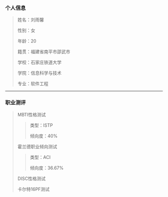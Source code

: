 ### 个人信息
> 姓名：刘雨馨
> 
> 性别：女 
> 
> 年龄：20
> 
> 籍贯：福建省南平市邵武市
> 
> 学校：石家庄铁道大学
> 
> 学院：信息科学与技术
> 
> 专业：软件工程

----
### 职业测评
> MBTI性格测试
> > 类型：ISTP
> > 
> > 倾向度：40%
> 
> 霍兰德职业倾向测试
> > 类型：ACI
> > 
> > 倾向度：36.67%
> 
> DISC性格测试
> >
> 
> 卡尔特16PF测试
> >
